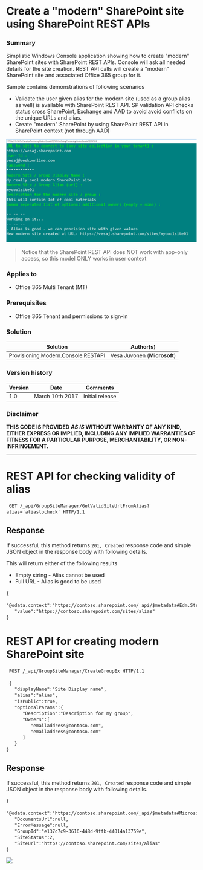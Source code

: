 # Create a "modern" SharePoint site using SharePoint REST APIs #

### Summary ###
Simplistic Windows Console application showing how to create "modern" SharePoint sites with SharePoint REST APIs. Console will ask all needed details for the site creation. REST API calls will create a "modern" SharePoint site and associated Office 365 group for it.

Sample contains demonstrations of following scenarios
- Validate the user given alias for the modern site (used as a group alias as well) is available with SharePoint REST API. SP validation API checks status cross SharePoint, Exchange and AAD to avoid avoid conflicts on the unique URLs and alias.
- Create "modern" SharePoint by using SharePoint REST API in SharePoint context (not through AAD)

![Screenshot of the console asking needed information for REST operation](assets/ConsoleScreenshot.png)

> Notice that the SharePoint REST API does NOT work with app-only access, so this model ONLY works in user context

### Applies to ###
-  Office 365 Multi Tenant (MT)

### Prerequisites ###
- Office 365 Tenant and permissions to sign-in

### Solution ###
Solution | Author(s)
---------|----------
Provisioning.Modern.Console.RESTAPI | Vesa Juvonen (**Microsoft**)

### Version history ###
Version  | Date | Comments
---------| -----| --------
1.0  | March 10th 2017 | Initial release

### Disclaimer ###
**THIS CODE IS PROVIDED *AS IS* WITHOUT WARRANTY OF ANY KIND, EITHER EXPRESS OR IMPLIED, INCLUDING ANY IMPLIED WARRANTIES OF FITNESS FOR A PARTICULAR PURPOSE, MERCHANTABILITY, OR NON-INFRINGEMENT.**


----------

# REST API for checking validity of alias

```
 GET /_api/GroupSiteManager/GetValidSiteUrlFromAlias?alias='aliastocheck' HTTP/1.1
```

## Response
If successful, this method returns `201, Created` response code and simple JSON object in the response body with following details.

This will return either of the following results
* Empty string - Alias cannot be used
* Full URL - Alias is good to be used

```
{  
   "@odata.context":"https://contoso.sharepoint.com/_api/$metadata#Edm.String",
   "value":"https://contoso.sharepoint.com/sites/alias"
}
```

# REST API for creating modern SharePoint site

```
 POST /_api/GroupSiteManager/CreateGroupEx HTTP/1.1

 {  
   "displayName":"Site Display name",
   "alias":"alias",
   "isPublic":true,
   "optionalParams":{  
      "Description":"Description for my group",
      "Owners":[  
         "emailaddress@contoso.com",
         "emailaddress@contoso.com"
      ]
   }
}
```

## Response
If successful, this method returns `201, Created` response code and simple JSON object in the response body with following details.

```
{  
   "@odata.context":"https://contoso.sharepoint.com/_api/$metadata#Microsoft.SharePoint.Portal.GroupSiteInfo",
   "DocumentsUrl":null,
   "ErrorMessage":null,
   "GroupId":"e137c7c9-3616-448d-9ffb-44014a13759e",
   "SiteStatus":2,
   "SiteUrl":"https://contoso.sharepoint.com/sites/alias"
}
```

<img src="https://telemetry.sharepointpnp.com/pnp/samples/Provisioning.Modern.Console.RESTAPI" />